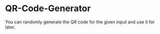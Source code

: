 # QR-Code-Generator
You can randomly generate the QR code for the given input and use it for later. 
